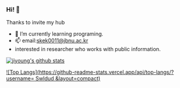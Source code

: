 ### Hi! 👋
Thanks to invite my hub

- 🌱 I’m currently learning programing. 
- 📫 email:skek0011@jbnu.ac.kr
- interested in researcher who works with public information.

[![jiyoung's github stats](https://github-readme-stats.vercel.app/api?username=Swldud)](https://github.com/Swldud)

[![Top Langs](https://github-readme-stats.vercel.app/api/top-langs/?username=
Swldud &layout=compact)](https://github.com/Swldud/githubreadme-stats)






<!--
**Swldud/Swldud** is a ✨ _special_ ✨ repository because its `README.md` (this file) appears on your GitHub profile.

Here are some ideas to get you started:

- 🔭 I’m currently working on ...
- 🌱 I’m currently learning ...
- 👯 I’m looking to collaborate on ...
- 🤔 I’m looking for help with ...
- 💬 Ask me about ...
- 📫 How to reach me: ...
- 😄 Pronouns: ...
- ⚡ Fun fact: ...
-->
